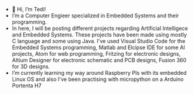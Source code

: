 - 👋 Hi, I’m Tedi!
- I’m a Computer Engieer specialized in Embedded Systems and their programming. 
- In here, I will be posting different projects regarding Artificial Intelligece and Embedded Systems. These projects have been made using mostly C language and some using Java. I've used Visual Studio Code for the Embedded Systems programming, Matlab and Elcipse IDE for some AI projects, Atom for web programming, Fritzing for electronic designs, Altium Designer for electronic schematic and PCB designs, Fusion 360 for 3D designs.
- I’m currently learning my way around Raspberry PIs with its embedded Linux OS and also I've been practising with micropython on a 
Arduino Portenta H7


<!---
TediAvrazi/TediAvrazi is a ✨ special ✨ repository because its `README.md` (this file) appears on your GitHub profile.
You can click the Preview link to take a look at your changes.
--->
